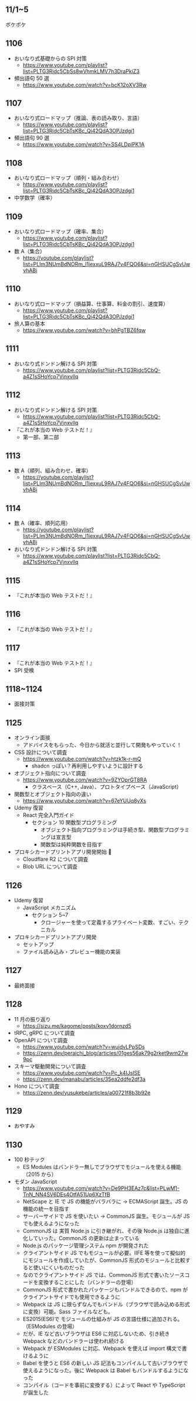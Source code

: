 ## 11/1~5

ポケポケ

## 1106

- おいなり式基礎からの SPI 対策
  - https://www.youtube.com/playlist?list=PLTG3Ridc5CbSs8wVhmkLMV7h3DraPkiZ3
- 頻出語句 50 選
  - https://www.youtube.com/watch?v=bcK12oXV3Rw

## 1107

- おいなり式ロードマップ（推論、表の読み取り、言語）
  - https://www.youtube.com/playlist?list=PLTG3Ridc5CbTsKBc_Qi42QdA3OPJzdgi1
- 頻出語句 90 選
  - https://www.youtube.com/watch?v=SS4LDpiPK1A

## 1108

- おいなり式ロードマップ（順列・組み合わせ）
  - https://www.youtube.com/playlist?list=PLTG3Ridc5CbTsKBc_Qi42QdA3OPJzdgi1
- 中学数学（確率）

## 1109

- おいなり式ロードマップ（確率、集合）
  - https://www.youtube.com/playlist?list=PLTG3Ridc5CbTsKBc_Qi42QdA3OPJzdgi1
- 数 A（集合）
  - https://youtube.com/playlist?list=PLlm3NUmBdNORm_I1iexxuL9RAJ7v4FQO6&si=nGHSUCgSvUwvhABi

## 1110

- おいなり式ロードマップ（損益算、仕事算、料金の割引、速度算）
  - https://www.youtube.com/playlist?list=PLTG3Ridc5CbTsKBc_Qi42QdA3OPJzdgi1
- 旅人算の基本
  - https://www.youtube.com/watch?v=bhPgTBZ6fqw

## 1111

- おいなり式ドンドン解ける SPI 対策
  - https://www.youtube.com/playlist?list=PLTG3Ridc5CbQ-a4Z1sSHoYcp7Vjnxvllq

## 1112

- おいなり式ドンドン解ける SPI 対策
  - https://www.youtube.com/playlist?list=PLTG3Ridc5CbQ-a4Z1sSHoYcp7Vjnxvllq
- 『これが本当の Web テストだ！』
  - 第一部、第二部

## 1113

- 数 A（順列、組み合わせ、確率）
  - https://youtube.com/playlist?list=PLlm3NUmBdNORm_I1iexxuL9RAJ7v4FQO6&si=nGHSUCgSvUwvhABi

## 1114

- 数 A（確率、順列応用）
  - https://youtube.com/playlist?list=PLlm3NUmBdNORm_I1iexxuL9RAJ7v4FQO6&si=nGHSUCgSvUwvhABi
- おいなり式ドンドン解ける SPI 対策
  - https://www.youtube.com/playlist?list=PLTG3Ridc5CbQ-a4Z1sSHoYcp7Vjnxvllq

## 1115

- 『これが本当の Web テストだ！』

## 1116

- 『これが本当の Web テストだ！』

## 1117

- 『これが本当の Web テストだ！』
- SPI 受検

## 1118~1124

- 面接対策

## 1125

- オンライン面接
  - アドバイスをもらった、今日から就活と並行して開発もやっていく！
- CSS 設計について調査
  - https://www.youtube.com/watch?v=htzk1k-r-mQ
    - shadcn っぽい？再利用しやすいように設計する
- オブジェクト指向について調査
  - https://www.youtube.com/watch?v=9ZYOprGT8RA
    - クラスベース（C++, Java）、プロトタイプベース（JavaScript）
- 関数型とオブジェクト指向の違い
  - https://www.youtube.com/watch?v=67eYUUq8yXs
- Udemy 復習
  - React 完全入門ガイド
    - セクション 10 関数型プログラミング
      - オブジェクト指向プログラミングは手続き型、関数型プログラミングは宣言型
      - 関数型は純粋関数を目指す
- プロキシカードプリントアプリ開発開始 🚀
  - Cloudflare R2 について調査
  - Blob URL について調査

## 1126

- Udemy 復習
  - JavaScript メカニズム
    - セクション 5~7
      - クロージャーを使って定義するプライベート変数、すごい、テクニカル
- プロキシカードプリントアプリ開発
  - セットアップ
  - ファイル読み込み・プレビュー機能の実装

## 1127

- 最終面接

## 1128

- 11 月の振り返り
  - https://sizu.me/kagome/posts/koxv1dornzd5
- tRPC, gRPC について調査
- OpenAPI について調査
  - https://www.youtube.com/watch?v=wujdvLPpSDs
  - https://zenn.dev/peraichi_blog/articles/01ges56ak79g2rket9wm27w9pc
- スキーマ駆動開発について調査
  - https://www.youtube.com/watch?v=Pc_k4IJslSE
  - https://zenn.dev/manabu/articles/35ea2ddfe2df3a
- Hono について調査
  - https://zenn.dev/yusukebe/articles/a00721f8b3b92e

## 1129

- おやすみ

## 1130

- 100 秒テック
  - ES Modules はバンドラー無しでブラウザでモジュールを使える機能（2015 から）
- モダン JavaScript
  - https://www.youtube.com/watch?v=De9PH3EAz7c&list=PLwM1-TnN_NN4SV6DEs4OtfA51Up6XzTfB
  - NetScape と IE で JS の機能がバラバラに -> ECMAScript 誕生。JS の機能の統一を目指す
  - サーバーサイドで JS を使いたい -> CommonJS 誕生。モジュールが JS でも使えるようになった
  - CommonJS は 実質 Node.js に引き継がれ、その後 Node.js は独自に進化していった。CommonJS の更新は止まっている
  - Node.js のパッケージ管理システム npm が開発された
  - クライアントサイド JS でもモジュールが必要。IIFE 等を使って擬似的にモジュールを作成していたが、CommonJS 形式のモジュールと比較すると使いにくいものだった
  - なのでクライアントサイド JS では、CommonJS 形式で書いたソースコードを変換することにした（バンドラーの登場）
  - CommonJS 形式で書かれたパッケージもバンドルできるので、npm がクライアントサイドでも使用できるように
  - Webpack は JS に限らずなんでもバンドル（ブラウザで読み込める形式に変換）可能。Sass ファイルなども。
  - ES2015(ES6)で モジュールの仕組みが JS の言語仕様に追加される。（ESModules の登場）
  - だが、IE など古いブラウザは ES6 に対応しないため、引き続き Webpack などのバンドラーは使われ続ける
  - Webpack が ESModules に対応、Webpack を使えば import 構文で書けるように
  - Babel を使うと ES6 の新しい JS 記法もコンパイルして古いブラウザで使えるようになった。後に Webpack は Babel もバンドルするようになった
  - コンパイル（コードを事前に変換する）によって React や TypeScript が誕生した
